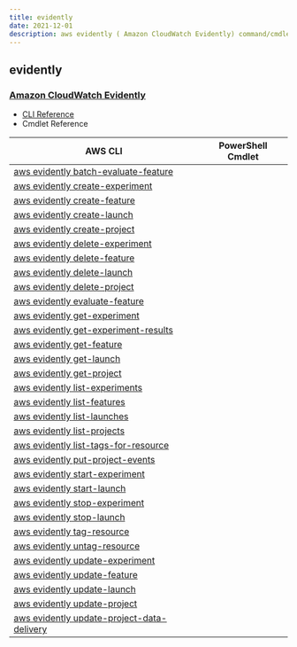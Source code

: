 ```yaml
---
title: evidently
date: 2021-12-01
description: aws evidently ( Amazon CloudWatch Evidently) command/cmdlet list.
---
```


## evidently

### [ Amazon CloudWatch Evidently](https://aws.amazon.com/cloudwatch/)

* [CLI Reference](https://docs.aws.amazon.com/cli/latest/reference/evidently/index.html)
* Cmdlet Reference

|AWS CLI|PowerShell Cmdlet|
|----|----|
|[aws evidently batch-evaluate-feature](https://docs.aws.amazon.com/cli/latest/reference/evidently/batch-evaluate-feature.html)||
|[aws evidently create-experiment](https://docs.aws.amazon.com/cli/latest/reference/evidently/create-experiment.html)||
|[aws evidently create-feature](https://docs.aws.amazon.com/cli/latest/reference/evidently/create-feature.html)||
|[aws evidently create-launch](https://docs.aws.amazon.com/cli/latest/reference/evidently/create-launch.html)||
|[aws evidently create-project](https://docs.aws.amazon.com/cli/latest/reference/evidently/create-project.html)||
|[aws evidently delete-experiment](https://docs.aws.amazon.com/cli/latest/reference/evidently/delete-experiment.html)||
|[aws evidently delete-feature](https://docs.aws.amazon.com/cli/latest/reference/evidently/delete-feature.html)||
|[aws evidently delete-launch](https://docs.aws.amazon.com/cli/latest/reference/evidently/delete-launch.html)||
|[aws evidently delete-project](https://docs.aws.amazon.com/cli/latest/reference/evidently/delete-project.html)||
|[aws evidently evaluate-feature](https://docs.aws.amazon.com/cli/latest/reference/evidently/evaluate-feature.html)||
|[aws evidently get-experiment](https://docs.aws.amazon.com/cli/latest/reference/evidently/get-experiment.html)||
|[aws evidently get-experiment-results](https://docs.aws.amazon.com/cli/latest/reference/evidently/get-experiment-results.html)||
|[aws evidently get-feature](https://docs.aws.amazon.com/cli/latest/reference/evidently/get-feature.html)||
|[aws evidently get-launch](https://docs.aws.amazon.com/cli/latest/reference/evidently/get-launch.html)||
|[aws evidently get-project](https://docs.aws.amazon.com/cli/latest/reference/evidently/get-project.html)||
|[aws evidently list-experiments](https://docs.aws.amazon.com/cli/latest/reference/evidently/list-experiments.html)||
|[aws evidently list-features](https://docs.aws.amazon.com/cli/latest/reference/evidently/list-features.html)||
|[aws evidently list-launches](https://docs.aws.amazon.com/cli/latest/reference/evidently/list-launches.html)||
|[aws evidently list-projects](https://docs.aws.amazon.com/cli/latest/reference/evidently/list-projects.html)||
|[aws evidently list-tags-for-resource](https://docs.aws.amazon.com/cli/latest/reference/evidently/list-tags-for-resource.html)||
|[aws evidently put-project-events](https://docs.aws.amazon.com/cli/latest/reference/evidently/put-project-events.html)||
|[aws evidently start-experiment](https://docs.aws.amazon.com/cli/latest/reference/evidently/start-experiment.html)||
|[aws evidently start-launch](https://docs.aws.amazon.com/cli/latest/reference/evidently/start-launch.html)||
|[aws evidently stop-experiment](https://docs.aws.amazon.com/cli/latest/reference/evidently/stop-experiment.html)||
|[aws evidently stop-launch](https://docs.aws.amazon.com/cli/latest/reference/evidently/stop-launch.html)||
|[aws evidently tag-resource](https://docs.aws.amazon.com/cli/latest/reference/evidently/tag-resource.html)||
|[aws evidently untag-resource](https://docs.aws.amazon.com/cli/latest/reference/evidently/untag-resource.html)||
|[aws evidently update-experiment](https://docs.aws.amazon.com/cli/latest/reference/evidently/update-experiment.html)||
|[aws evidently update-feature](https://docs.aws.amazon.com/cli/latest/reference/evidently/update-feature.html)||
|[aws evidently update-launch](https://docs.aws.amazon.com/cli/latest/reference/evidently/update-launch.html)||
|[aws evidently update-project](https://docs.aws.amazon.com/cli/latest/reference/evidently/update-project.html)||
|[aws evidently update-project-data-delivery](https://docs.aws.amazon.com/cli/latest/reference/evidently/update-project-data-delivery.html)||

